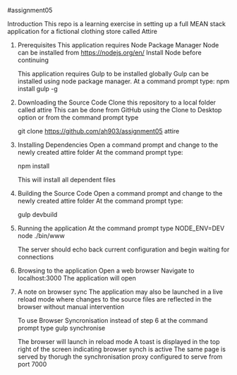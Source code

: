 #assignment05

Introduction
This repo is a learning exercise in setting up a full MEAN stack application for 
a fictional clothing store called Attire


1. Prerequisites
	This application requires Node Package Manager
	Node can be installed from https://nodejs.org/en/
	Install Node before continuing

	This application requires Gulp to be installed globally
	Gulp can be installed using node package manager. At a command prompt type:
	npm install gulp -g


2. Downloading the Source Code
	Clone this repository to a local folder called attire
	This can be done from GitHub using the Clone to Desktop option or from the command prompt type
	
	git clone https://github.com/ah903/assignment05 attire


3. Installing Dependencies
	Open a command prompt and change to the newly created attire folder
	At the command prompt type:
	
	npm install

	This will install all dependent files

4. Building the Source Code
	Open a command prompt and change to the newly created attire folder
	At the command prompt type:
	
	gulp devbuild

5. Running the application
	At the command prompt type
	NODE_ENV=DEV node ./bin/www

	The server should echo back current configuration and begin waiting for connections

6. Browsing to the application
	Open a web browser
	Navigate to localhost:3000
	The application will open

7. A note on browser sync
	The application may also be launched in a live reload mode where changes to the source
	files are reflected in the browser without manual intervention

	To use Browser Syncronisation instead of step 6 at the command prompt type
	gulp synchronise

	The browser will launch in reload mode
	A toast is displayed in the top right of the screen indicating browser synch is active
	The same page is served by thorugh the synchronisation proxy configured to serve from 
	port 7000
	



